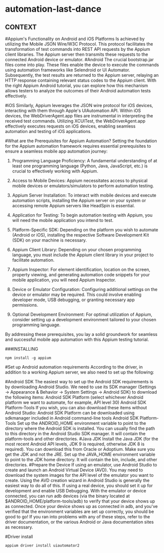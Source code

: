 # automation-last-dance
## CONTEXT
#Appium's Functionality on Android and iOS Platforms
Is achieved by utilizing the Mobile JSON Wire/W3C Protocol. This protocol facilitates the transformation of test commands into REST API requests by the Appium client libraries. The Appium server then transmits these requests to the connected Android device or emulator.
#Android
The crucial bootstrap.jar files come into play. These files enable the device to execute the commands using automation frameworks like Selendroid or UI Automator. Subsequently, the test results are returned to the Appium server, relaying an HTTP response containing relevant status codes to the Appium client. With the right Appium Android tutorial, you can explore how this mechanism allows testers to analyze the outcomes of their Android automation tests effectively.

#iOS
Similarly, Appium leverages the JSON wire protocol for iOS devices, interacting with them through Apple's UIAutomation API. Within iOS devices, the WebDriverAgent.app files are instrumental in interpreting the received test commands. Utilizing XCUITest, the WebDriverAgent.app effectively executes requests on iOS devices, enabling seamless automation and testing of iOS applications.

#What are the Prerequisites for Appium Automation?
Setting the foundation for the Appium automation framework requires essential prerequisites to ensure a seamless mobile app automation journey:

1. Programming Language Proficiency: A fundamental understanding of at least one programming language (Python, Java, JavaScript, etc.) is crucial to effectively working with Appium.

2. Access to Mobile Devices: Appium necessitates access to physical mobile devices or emulators/simulators to perform automation testing.

3. Appium Server Installation: To interact with mobile devices and execute automation scripts, installing the Appium server on your system or accessing remote Appium servers like HeadSpin is essential.

4. Application for Testing: To begin automation testing with Appium, you will need the mobile application you intend to test.

5. Platform-Specific SDK: Depending on the platform you wish to automate (Android or iOS), installing the respective Software Development Kit (SDK) on your machine is necessary.

6. Appium Client Library: Depending on your chosen programming language, you must include the Appium client library in your project to facilitate automation.

7. Appium Inspector: For element identification, location on the screen, property viewing, and generating automation code snippets for your mobile application, you will need Appium Inspector.

8. Device or Emulator Configuration: Configuring additional settings on the device or emulator may be required. This could involve enabling developer mode, USB debugging, or granting necessary app permissions.

9. Optional Development Environment: For optimal utilization of Appium, consider setting up a development environment tailored to your chosen programming language.

By addressing these prerequisites, you lay a solid groundwork for seamless and successful mobile app automation with this Appium testing tutorial.

###INSTALLING 

`npm install -g appium`

#Set up Android automation requirements
According to the driver, in addition to a working Appium server, we also need to set up the following:

#Android SDK
The easiest way to set up the Android SDK requirements is by downloading Android Studio. We need to use its SDK manager (Settings -> Appearance & Behavior -> System Settings -> Android SDK) to download the following items:
Android SDK Platform (select whichever Android platform we want to automate, for example, API level 30)
Android SDK Platform-Tools
If you wish, you can also download these items without Android Studio:
Android SDK Platform can be downloaded using sdkmanager included in Android command-line tools
Android SDK Platform-Tools
Set up the ANDROID_HOME environment variable to point to the directory where the Android SDK is installed. You can usually find the path to this directory in the Android Studio SDK manager. It will contain the platform-tools and other directories.
#Java JDK
Install the Java JDK (for the most recent Android API levels, JDK 9 is required, otherwise JDK 8 is required). You can download this from Oracle or Adoptium. Make sure you get the JDK and not the JRE.
Set up the JAVA_HOME environment variable to point to the JDK home directory. It will contain the bin, include, and other directories.
#Prepare the Device
If using an emulator, use Android Studio to create and launch an Android Virtual Device (AVD). You may need to download the system images for the API level of the emulator you want to create. Using the AVD creation wizard in Android Studio is generally the easiest way to do all of this.
If using a real device, you should set it up for development and enable USB Debugging.
With the emulator or device connected, you can run adb devices (via the binary located at $ANDROID_HOME/platform-tools/adb) to verify that your device shows up as connected.
Once your device shows up as connected in adb, and you've verified that the environment variables are set up correctly, you should be good to go! If you ran into problems with any of these steps, refer to the driver documentation, or the various Android or Java documentation sites as necessary.

#Driver install

`appium driver install uiautomator2`

